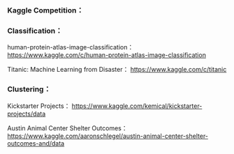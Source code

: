 
### Kaggle Competition：
### Classification：
human-protein-atlas-image-classification：
https://www.kaggle.com/c/human-protein-atlas-image-classification

Titanic: Machine Learning from Disaster：
https://www.kaggle.com/c/titanic

### Clustering：
Kickstarter Projects：
https://www.kaggle.com/kemical/kickstarter-projects/data

Austin Animal Center Shelter Outcomes：
https://www.kaggle.com/aaronschlegel/austin-animal-center-shelter-outcomes-and/data
